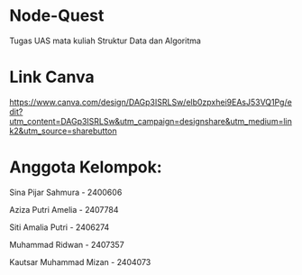 # Node-Quest
Tugas UAS mata kuliah Struktur Data dan Algoritma
# Link Canva
https://www.canva.com/design/DAGp3ISRLSw/elb0zpxhei9EAsJ53VQ1Pg/edit?utm_content=DAGp3ISRLSw&utm_campaign=designshare&utm_medium=link2&utm_source=sharebutton
# Anggota Kelompok:
  Sina Pijar Sahmura - 2400606
  
  Aziza Putri Amelia - 2407784
  
  Siti Amalia Putri - 2406274
  
  Muhammad Ridwan - 2407357
  
  Kautsar Muhammad Mizan - 2404073
